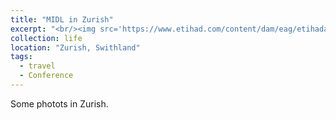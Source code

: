 ```yaml
---
title: "MIDL in Zurish"
excerpt: "<br/><img src='https://www.etihad.com/content/dam/eag/etihadairways/etihadcom/Global/destinations/etihad-flights/switzerland/zurich/zurich-swans-river_940x600.jpg'> The water in Zurish is very very clean."
collection: life 
location: "Zurish, Swithland"
tags:
  - travel
  - Conference
---
```


Some photots in Zurish.


